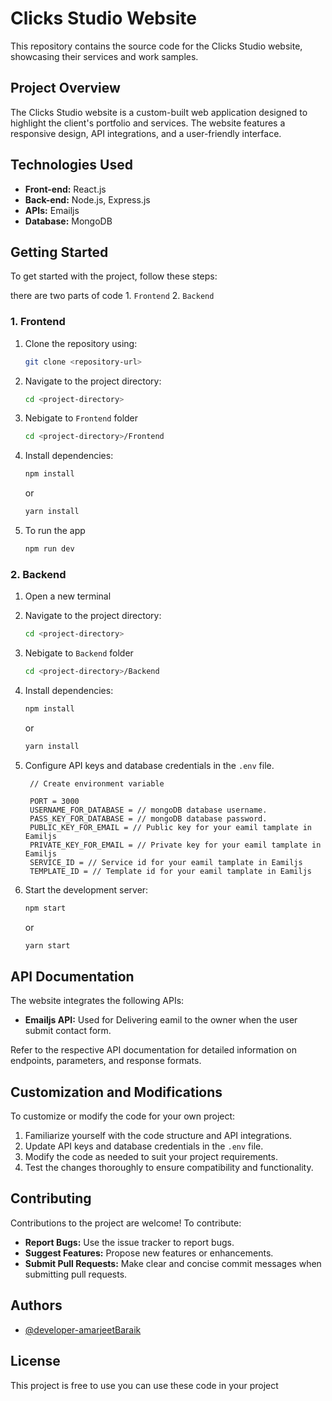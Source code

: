 
# Clicks Studio Website

This repository contains the source code for the Clicks Studio website, showcasing their services and work samples.

## Project Overview

The Clicks Studio website is a custom-built web application designed to highlight the client's portfolio and services. The website features a responsive design, API integrations, and a user-friendly interface.

## Technologies Used

- **Front-end:** React.js
- **Back-end:** Node.js, Express.js  
- **APIs:** Emailjs 
- **Database:** MongoDB  

## Getting Started

To get started with the project, follow these steps:

there are two parts of code 1. `Frontend` 2. `Backend`

### 1. Frontend

1. Clone the repository using:  
   ```bash
   git clone <repository-url>
   ```
2. Navigate to the project directory:  
   ```bash
   cd <project-directory>
   ```

3. Nebigate to `Frontend` folder
   ```bash
   cd <project-directory>/Frontend
   ```
4. Install dependencies:  
   ```bash
   npm install
   ```
   or  
   ```bash
   yarn install
   ```

5. To run the app
   ```bash
   npm run dev
   ```

### 2. Backend
1. Open a new terminal

2. Navigate to the project directory:  
   ```bash
   cd <project-directory>
   ```
3. Nebigate to `Backend` folder
   ```bash
   cd <project-directory>/Backend
   ```
4. Install dependencies:  
   ```bash
   npm install
   ```
   or  
   ```bash
   yarn install
   ```

5. Configure API keys and database credentials in the `.env` file.  
   ```
    // Create environment variable

    PORT = 3000
    USERNAME_FOR_DATABASE = // mongoDB database username.
    PASS_KEY_FOR_DATABASE = // mongoDB database password.
    PUBLIC_KEY_FOR_EMAIL = // Public key for your eamil tamplate in Eamiljs
    PRIVATE_KEY_FOR_EMAIL = // Private key for your eamil tamplate in Eamiljs
    SERVICE_ID = // Service id for your eamil tamplate in Eamiljs
    TEMPLATE_ID = // Template id for your eamil tamplate in Eamiljs
5. Start the development server:  
   ```bash
   npm start
   ```
   or  
   ```bash
   yarn start
   ```

## API Documentation

The website integrates the following APIs:

- **Emailjs API:** Used for Delivering eamil to the owner when the user submit contact form.

Refer to the respective API documentation for detailed information on endpoints, parameters, and response formats.

## Customization and Modifications

To customize or modify the code for your own project:

1. Familiarize yourself with the code structure and API integrations.  
2. Update API keys and database credentials in the `.env` file.  
3. Modify the code as needed to suit your project requirements.  
4. Test the changes thoroughly to ensure compatibility and functionality.  

## Contributing

Contributions to the project are welcome! To contribute:

- **Report Bugs:** Use the issue tracker to report bugs.  
- **Suggest Features:** Propose new features or enhancements.  
- **Submit Pull Requests:** Make clear and concise commit messages when submitting pull requests.

## Authors

- [@developer-amarjeetBaraik](https://github.com/developer-amarjeetBaraik)

## License

This project is free to use you can use these code in your project